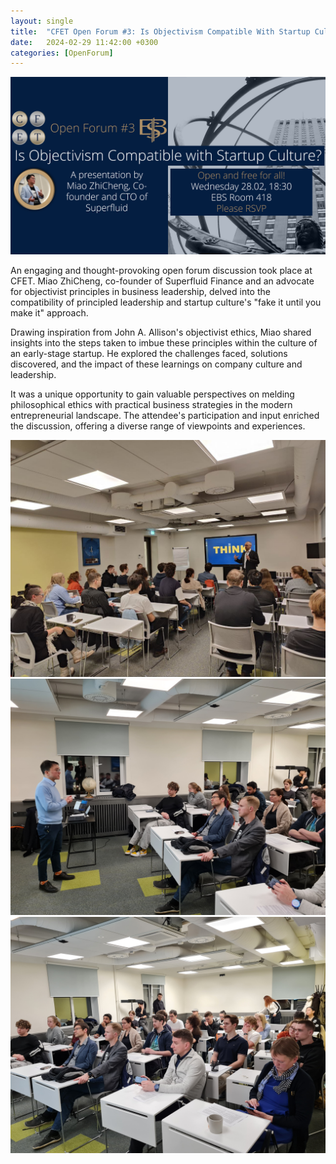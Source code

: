 ```yaml
---
layout: single
title:  "CFET Open Forum #3: Is Objectivism Compatible With Startup Culture?"
date:   2024-02-29 11:42:00 +0300
categories: [OpenForum]
---
```


![Poster](/img/24-02-28-report-openforum/CFET%20OF3%20Miao%20main%20poster%20FB.png)

An engaging and thought-provoking open forum discussion took place at CFET. Miao ZhiCheng, co-founder of Superfluid Finance and an advocate for objectivist principles in business leadership, delved into the compatibility of principled leadership and startup culture's "fake it until you make it" approach.

Drawing inspiration from John A. Allison's objectivist ethics, Miao shared insights into the steps taken to imbue these principles within the culture of an early-stage startup. He explored the challenges faced, solutions discovered, and the impact of these learnings on company culture and leadership.

It was a unique opportunity to gain valuable perspectives on melding philosophical ethics with practical business strategies in the modern entrepreneurial landscape. The attendee's participation and input enriched the discussion, offering a diverse range of viewpoints and experiences.

![Juan](/img/24-02-28-report-openforum/photo_2024-02-29_08-50-39%20(2).jpg "Juan Sáenz-Diez opened the event with an brief introduction to Objectivism.")
![Miao](/img/24-02-28-report-openforum/20240228_193905.jpg "Miao ZhiCheng presented the interactive lecture.")
![Ausience](/img/24-02-28-report-openforum/20240228_193918.jpg "It was a well-attended forum, with discussions and snacks after the lecture.")


